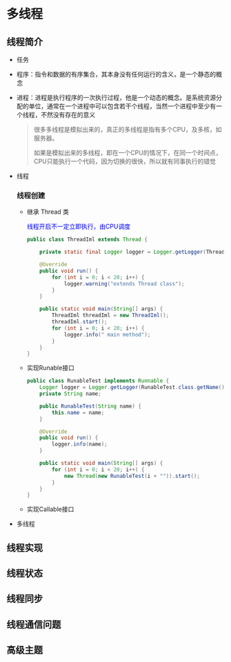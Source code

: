 # 多线程

## 线程简介 

- 任务

- 程序：指令和数据的有序集合，其本身没有任何运行的含义，是一个静态的概念

- 进程：进程是执行程序的一次执行过程，他是一个动态的概念。是系统资源分配的单位，通常在一个进程中可以包含若干个线程，当然一个进程中至少有一个线程，不然没有存在的意义

  > 很多多线程是模拟出来的，真正的多线程是指有多个CPU，及多核，如服务器。
  >
  > 如果是模拟出来的多线程，即在一个CPU的情况下，在同一个时间点，CPU只能执行一个代码，因为切换的很快，所以就有同事执行的错觉

- 线程

  ### 线程创建

  - 继承 Thread 类

    <font color="blue">线程开启不一定立即执行，由CPU调度</font>

    ``` java
    public class ThreadIml extends Thread {
    
        private static final Logger logger = Logger.getLogger(ThreadIml.class.getName());
    
        @Override
        public void run() {
            for (int i = 0; i < 20; i++) {
                logger.warning("extends Thread class");
            }
        }
    
        public static void main(String[] args) {
            ThreadIml threadIml = new ThreadIml();
            threadIml.start();
            for (int i = 0; i < 20; i++) {
                logger.info(" main method");
            }
        }
    }
    ```

    

  - 实现Runable接口

    ```java
    public class RunableTest implements Runnable {
        Logger logger = Logger.getLogger(RunableTest.class.getName());
        private String name;
    
        public RunableTest(String name) {
            this.name = name;
        }
    
        @Override
        public void run() {
            logger.info(name);
        }
    
        public static void main(String[] args) {
            for (int i = 0; i < 20; i++) {
                new Thread(new RunableTest(i + "")).start();
            }
        }
    }
    ```

    

  - 实现Callable接口

    

- 多线程

## 线程实现

## 线程状态

## 线程同步

## 线程通信问题

## 高级主题

